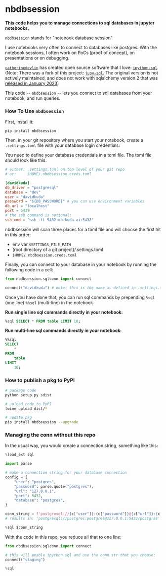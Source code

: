 # nbdbsession

__This code helps you to manage connections to sql databases in jupyter notebooks.__

`nbdbsession` stands for "notebook database session".

I use notebooks very often to connect to databases like postgres. With the notebook sessions, I often work on PoCs (proof of concept), on presentations or on debugging.

[`catherinedevlin`](https://github.com/catherinedevlin) has created open source software that I love: [`ipython-sql`](https://pypi.org/project/ipython-sql/).  (Note: There was a fork of this project: [`jupy-sql`](https://jupysql.ploomber.io/en/latest/quick-start.html). The original version is not actively maintained, and does not work with sqlalchemy version 2 that was [released in January 2023](https://docs.sqlalchemy.org/en/20/changelog/changelog_20.html#change-2.0.0))

This code -- `nbdbsession` -- lets you connect to sql databases from your notebook, and run queries.

### How To Use `nbdbsession`

First, install it:

```
pip install nbdbsession
```

Then, in your git repository where you start your notebook, create a `.settings.toml` file with your database login credentials:

You need to define your database credentials in a toml file. The toml file should look like this:

```toml
# either: .settings.toml on top level of your git repo
# or:     $HOME/.nbdbsession.creds.toml

[davidkuda]
db_driver = "postgresql"
database = "dev"
user = "davidkuda"
password = "${DB_PASSWORD}" # you can use environment variables
db_url = "localhost"
port = 5439
# the ssh command is optional:
ssh_cmd = "ssh -fL 5432:db.kuda.ai:5432"
```

nbdbsession will scan three places for a toml file and will choose the first hit in this order:

- env var `$SETTINGS_FILE_PATH`
- (root directory of a git project)/.settings.toml
- `$HOME/.nbdbsession.creds.toml`

Finally, you can connect to your database in your notebook by running the following code in a cell:

```python
from nbdbsession.sqlconn import connect

connect("davidkuda") # note: this is the name as defined in .settings.toml
```

Once you have done that, you can run sql commands by prepending `%sql` (one line) `%%sql` (multi-line) in the notebook.

__Run single line sql commands directly in your notebook:__

```sql
%sql SELECT * FROM table LIMIT 10;
```

__Run multi-line sql commands directly in your notebook:__

```sql
%%sql
SELECT
    *
FROM
    table
LIMIT
    10;
```

### How to publish a pkg to PyPI

```sh
# package code
python setup.py sdist

# upload code to PyPI
twine upload dist/*

# update pkg
pip install nbdbsession --upgrade
```

### Managing the conn without this repo

In the usual way, you would create a connection string, something like this:

```python
%load_ext sql 

import parse

# make a connection string for your database connection
config = {
    "user": "postgres",
    "password": parse.quote("postgres"),
    "url": "127.0.0.1",
    "port": 5432,
    "database": "postgres",
}

conn_string = f'postgresql://{c["user"]}:{c["password"]}@{c["url"]}:{c["port"]}/{c["database"]}'
# results in: 'postgresql://postgres:postgres@127.0.0.1:5432/postgres'

%sql $conn_string
```

With the code in this repo, you reduce all that to one line:

```python
from nbdbsession.sqlconn import connect

# this will enable ipython sql and use the conn str that you choose:
connect("staging")

%sql
```

